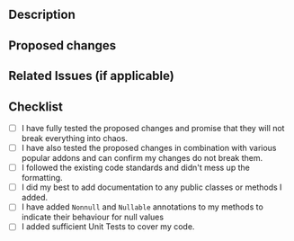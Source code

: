 <!-- We accept pull requests written in Chinese and English. -->
<!-- 我们接受中文或英文的拉取请求 -->
## Description
<!-- Please explain why you are making this pull request. -->
<!-- Start writing below this line -->

## Proposed changes
<!-- Please explain what changes you have made to the code. -->
<!-- Start writing below this line -->

## Related Issues (if applicable)
<!-- Please tag any Issues related to your Pull Request -->
<!-- Syntax: "Resolves #000" -->
<!-- Start writing below this line -->

## Checklist
<!-- Here is a little checklist you can follow. -->
<!-- Click on these checkboxes after you created the pull request. -->
<!-- Don't worry, these are not requirements. They only serve as guidance. -->
- [ ] I have fully tested the proposed changes and promise that they will not break everything into chaos.
- [ ] I have also tested the proposed changes in combination with various popular addons and can confirm my changes do not break them.
- [ ] I followed the existing code standards and didn't mess up the formatting.
- [ ] I did my best to add documentation to any public classes or methods I added.
- [ ] I have added `Nonnull` and `Nullable` annotations to my methods to indicate their behaviour for null values
- [ ] I added sufficient Unit Tests to cover my code.
